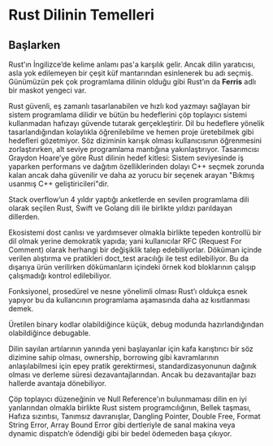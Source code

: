 # Rust Dilinin Temelleri
## Başlarken

Rust'ın İngilizce’de kelime anlamı pas'a karşılık gelir. Ancak dilin yaratıcısı, asla yok edilemeyen bir çeşit küf mantarından esinlenerek bu adı seçmiş. Günümüzün pek çok programlama dilinin olduğu gibi Rust’ın da **Ferris** adlı bir maskot yengeci var. 

Rust güvenli, eş zamanlı tasarlanabilen ve hızlı kod yazmayı sağlayan bir sistem programlama dilidir ve bütün bu hedeflerini çöp toplayıcı sistemi kullanmadan hafızayı güvende tutarak gerçekleştirir.  Dil bu hedeflere yönelik tasarlandığından kolaylıkla öğrenilebilme ve hemen proje üretebilmek gibi hedefleri gözetmiyor. Söz diziminin karışık olması kullanıcısının öğrenmesini zorlaştırırken, alt seviye programlama mantığına yakınlaştırıyor. 
Tasarımcısı Graydon Hoare’ye göre Rust dilinin hedef kitlesi: Sistem seviyesinde iş yaparken performans ve dağıtım özelliklerinden dolayı C++ seçmek zorunda kalan ancak daha güvenilir ve daha az yorucu bir seçenek arayan "Bıkmış usanmış C++ geliştiricileri"dir. 

Stack overflow’un 4 yıldır yaptığı anketlerde en sevilen programlama dili olarak seçilen Rust, Swift ve Golang dili ile birlikte yıldızı parıldayan dillerden. 

Ekosistemi dost canlısı ve yardımsever olmakla birlikte tepeden kontrollü bir dil olmak yerine demokratik yapıda; yani kullanıcılar RFC (Request For Comment) olarak herhangi bir değişiklik talep edebiliyorlar. Döküman içinde verilen alıştırma ve pratikleri doct_test aracılığı ile test edilebiliyor. Bu da dışarıya ürün verilirken dökümanların içindeki örnek kod bloklarının çalışıp çalışmadığı kontrol edilebiliyor. 

Fonksiyonel, prosedürel ve nesne yönelimli olması Rust’ı oldukça esnek yapıyor bu da kullancının programlama aşamasında daha az kısıtlanması demek. 

Üretilen binary kodlar olabildiğince küçük, debug modunda hazırlandığından olabildiğince debugable. 

Dilin sayılan artılarının yanında yeni başlayanlar için kafa karıştırıcı bir söz dizimine sahip olması, ownership, borrowing gibi kavramlarının anlaşılabilmesi için epey pratik gerektirmesi, standardizasyonunun dağınık olması ve derleme süresi dezavantajlarından. Ancak bu dezavantajlar bazı hallerde avantaja dönebiliyor.

Çöp toplayıcı düzeneğinin ve Null Reference'ın bulunmaması dilin en iyi yanlarından olmakla birlikte Rust sistem programcılığının, Bellek taşması, Hafıza sızıntısı, Tanımsız davranışlar, Dangling Pointer, Double Free, Format String Error, Array Bound Error gibi dertleriyle de  sanal makina veya dynamic dispatch’e ödendiği gibi bir bedel ödemeden başa çıkıyor. 
